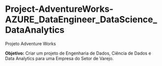 # Project-AdventureWorks-AZURE_DataEngineer_DataScience_DataAnalytics

Projeto Adventure Works  

**Objetivo:** 
Criar um projeto de Engenharia de Dados, Ciência de Dados e Data Analytics para uma Empresa do Setor de Varejo.
